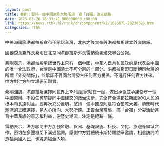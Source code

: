```yaml
---
layout: post
title: 秦剛：堅持一個中國原則大勢所趨　搞「台獨」注定絕路
date: 2023-03-26 18:33:41.000000000 +08:00
link: https://news.rthk.hk/rthk/ch/component/k2/1693671-20230326.htm
categories: rthk
---
```


中美洲國家洪都拉斯宣布不承認台灣，北京之後宣布與洪都拉斯建立外交關係。

國務委員兼外長秦剛在北京同洪都拉斯外長雷納簽署建交聯合公報。

秦剛表示，洪都拉斯承認世界上只有一個中國，中華人民共和國政府是代表全中國的唯一合法政府，台灣是中國領土不可分割的一部分。洪都拉斯即日斷絕同台灣的所謂「外交關係」，並承諾不再同台灣發生任何官方關係，不進行任何官方往來。中方對洪方的立場表示讚賞。 

秦剛強調，洪都拉斯選擇同世界上181個國家站在一起，做出承認並承諾恪守一個中國原則、不設任何前提同中國建交的政治決斷，完全符合洪都拉斯國家和人民的根本和長遠利益。這再次充分證明，堅持一個中國原則是符合國際大義、順應時代潮流的正確選擇，是人心所向、大勢所趨。正告台灣當局，搞「台獨」分裂活動違背中華民族的意志和利益，逆歷史潮流，注定是絕路一條。 

雷納表示，洪方願同中方加強金融、貿易、基礎設施、科技、文化、旅遊等領域合作，密切在多邊框架下溝通協調。感謝中方對總統卡斯特羅訪華邀請，相信訪問將造福兩國人民，也將造福全人類。
